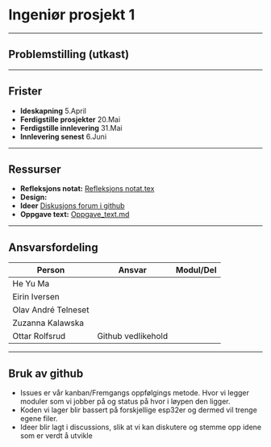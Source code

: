 # Ingeniør prosjekt 1

----------------

## Problemstilling (utkast)

-------------------

## Frister
- **Ideskapning** 5.April
- **Ferdigstille prosjekter** 20.Mai
- **Ferdigstille innlevering** 31.Mai
- **Innlevering senest** 6.Juni

-----------------

## Ressurser

- **Refleksjons notat:** [Refleksjons notat.tex](https://www.overleaf.com/3524624722xnnfcykfcyht#74726a)
- **Design:**
- **Ideer** [Diskusjons forum i github](https://github.com/ElektroMannen/Ingenior-prosjekt-1/discussions)
- **Oppgave text:** [ Oppgave_text.md]([https://github.com/ElektroMannen/Ingenior-prosjekt-1/blob/main/Oppgave_text.md](https://github.com/ElektroMannen/Ingenior-prosjekt-1/blob/main/Prosjekt%20informasjon/Oppgave_text.md))

------------------

## Ansvarsfordeling
|**Person**|**Ansvar**|**Modul/Del**|
|------------|--------|---------:|
|He Yu Ma|            |          |
|Eirin Iversen|       |          | 
|Olav André Telneset| |          |
|Zuzanna Kalawska|    |          |
|Ottar Rolfsrud|Github vedlikehold|          |

-----------------------------------

## Bruk av github
- Issues er vår kanban/Fremgangs oppfølgings metode. Hvor vi legger moduler som vi jobber på og status på hvor i løypen den ligger.
- Koden vi lager blir bassert på forskjellige esp32er og dermed vil trenge egene filer.
- Ideer blir lagt i discussions, slik at vi kan diskutere og stemme opp idene som er verdt å utvikle
